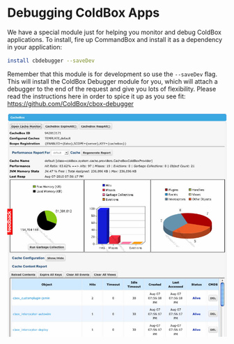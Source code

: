 # Debugging ColdBox Apps

We have a special module just for helping you monitor and debug ColdBox applications.  To install, fire up CommandBox and install it as a dependency in your application:

```bash
install cbdebugger --saveDev
```

Remember that this module is for development so use the `--saveDev` flag.  This will install the ColdBox Debugger module for you, which will attach a debugger to the end of the request and give you lots of flexibility.  Please read the instructions here in order to spice it up as you see fit: https://github.com/ColdBox/cbox-debugger

![](../images/cachemonitor.jpg)